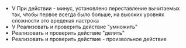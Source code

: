  * V При действии - минус, установлено переставление вычитаемых так, чтобы первое всегда было больше, на высоких уровнях сложности это вреденая настрока
 * V Реализовать и проверить действие "умножить"
 * Реализовать и проверить действие "делить"
 * Реализовать и проверить действие - произвольное действие 